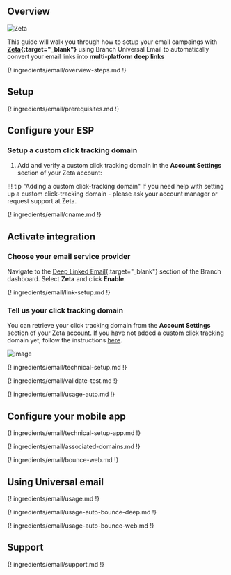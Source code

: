 ## Overview

![Zeta](/img/pages/email/zeta/zeta.png)

This guide will walk you through how to setup your email campaings with **[Zeta](https://zetaglobal.com/){:target="\_blank"}** using Branch Universal Email to automatically convert your email links into **multi-platform deep links**

{! ingredients/email/overview-steps.md !}

## Setup

{! ingredients/email/prerequisites.md !}

## Configure your ESP

### Setup a custom click tracking domain

1. Add and verify a custom click tracking domain in the **Account Settings** section of your Zeta account:

!!! tip "Adding a custom click-tracking domain"
    If you need help with setting up a custom click-tracking domain - please ask your account manager or request support at Zeta.

{! ingredients/email/cname.md !}

## Activate integration

### Choose your email service provider

Navigate to the [Deep Linked Email](https://dashboard.branch.io/email){:target="\_blank"} section of the Branch dashboard. Select **Zeta** and click **Enable**.

{! ingredients/email/link-setup.md !}

### Tell us your click tracking domain

You can retrieve your click tracking domain from the **Account Settings** section of your Zeta account. If you have not added a custom click tracking domain yet, follow the instructions [here](#setup-a-custom-click-tracking-domain). 

![image](/img/pages/email/zeta/setup-config.png)

{! ingredients/email/technical-setup.md !}
	
{! ingredients/email/validate-test.md !}

{! ingredients/email/usage-auto.md !}

## Configure your mobile app

{! ingredients/email/technical-setup-app.md !}

{! ingredients/email/associated-domains.md !}

{! ingredients/email/bounce-web.md !}

## Using Universal email

{! ingredients/email/usage.md !}

{! ingredients/email/usage-auto-bounce-deep.md !}

{! ingredients/email/usage-auto-bounce-web.md !}

## Support

{! ingredients/email/support.md !}
